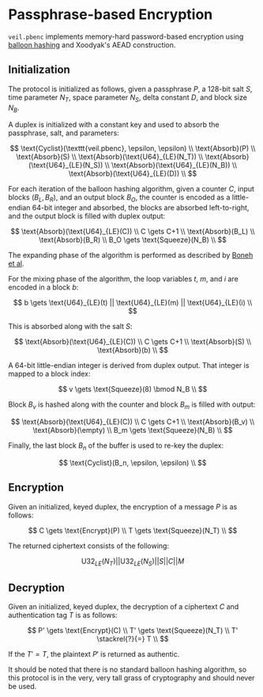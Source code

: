 # Passphrase-based Encryption

`veil.pbenc` implements memory-hard password-based encryption using [balloon hashing][bh] and Xoodyak's AEAD
construction.

## Initialization

The protocol is initialized as follows, given a passphrase $P$, a 128-bit salt $S$, time parameter $N_T$, space
parameter $N_S$, delta constant $D$, and block size $N_B$. 

A duplex is initialized with a constant key and used to absorb the passphrase, salt, and parameters:

$$
\text{Cyclist}(\texttt{veil.pbenc}, \epsilon, \epsilon) \\
\text{Absorb}(P) \\
\text{Absorb}(S) \\
\text{Absorb}(\text{U64}_{LE}(N_T)) \\
\text{Absorb}(\text{U64}_{LE}(N_S)) \\
\text{Absorb}(\text{U64}_{LE}(N_B)) \\
\text{Absorb}(\text{U64}_{LE}(D)) \\
$$

For each iteration of the balloon hashing algorithm, given a counter $C$, input blocks $(B_L, B_R)$, and an output block
$B_O$, the counter is encoded as a little-endian 64-bit integer and absorbed, the blocks are absorbed left-to-right, and
the output block is filled with duplex output:

$$
\text{Absorb}(\text{U64}_{LE}(C)) \\
C \gets C+1 \\
\text{Absorb}(B_L) \\
\text{Absorb}(B_R) \\
B_O \gets \text{Squeeze}(N_B) \\
$$

The expanding phase of the algorithm is performed as described by [Boneh et al][bh].

For the mixing phase of the algorithm, the loop variables $t$, $m$, and $i$ are encoded in a block $b$:

$$
b \gets \text{U64}_{LE}(t) || \text{U64}_{LE}(m) || \text{U64}_{LE}(i) \\
$$

This is absorbed along with the salt $S$:

$$
\text{Absorb}(\text{U64}_{LE}(C)) \\
C \gets C+1 \\
\text{Absorb}(S) \\
\text{Absorb}(b) \\
$$

A 64-bit little-endian integer is derived from duplex output. That integer is mapped to a block index:

$$
v \gets \text{Squeeze}(8) \bmod N_B \\
$$

Block $B_v$ is hashed along with the counter and block $B_m$ is filled with output:

$$
\text{Absorb}(\text{U64}_{LE}(C)) \\
C \gets C+1 \\
\text{Absorb}(B_v) \\
\text{Absorb}(\empty) \\
B_m \gets \text{Squeeze}(N_B) \\
$$

Finally, the last block $B_n$ of the buffer is used to re-key the duplex:

$$
\text{Cyclist}(B_n, \epsilon, \epsilon) \\
$$

## Encryption

Given an initialized, keyed duplex, the encryption of a message $P$ is as follows:

$$
C \gets \text{Encrypt}(P) \\
T \gets \text{Squeeze}(N_T) \\
$$

The returned ciphertext consists of the following:

$$
\text{U32}_{LE}(N_T) || \text{U32}_{LE}(N_S) || S || C || M
$$

## Decryption

Given an initialized, keyed duplex, the decryption of a ciphertext $C$ and authentication tag $T$ is as follows:

$$
P' \gets \text{Encrypt}(C) \\
T' \gets \text{Squeeze}(N_T) \\
T' \stackrel{?}{=} T \\
$$

If the $T' = T$, the plaintext $P'$ is returned as authentic.

It should be noted that there is no standard balloon hashing algorithm, so this protocol is in the very, very tall grass
of cryptography and should never be used.

[bh]: https://eprint.iacr.org/2016/027.pdf